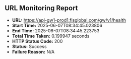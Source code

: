 ## URL Monitoring Report

- **URL:** https://api-gw1-prod1.fisglobal.com/gw/v1/health
- **Start Time:** 2025-06-07T08:34:45.023806
- **End Time:** 2025-06-07T08:34:45.223753
- **Total Time Taken:** 0.199947 seconds
- **HTTP Status Code:** 200
- **Status:** Success
- **Failure Reason:** N/A

